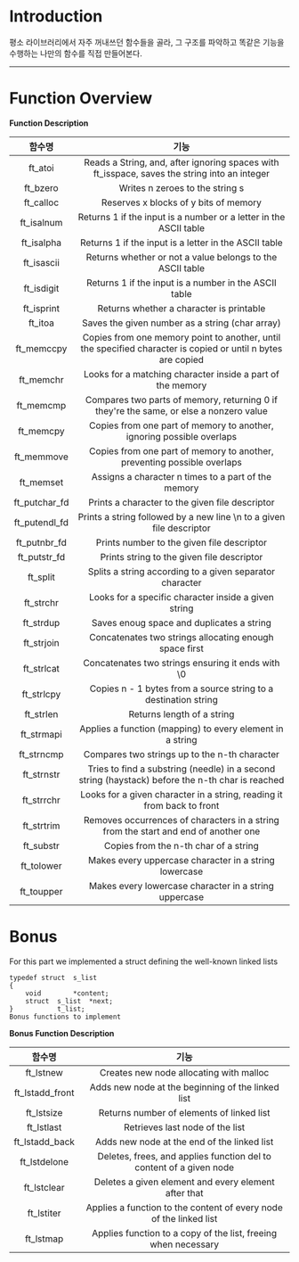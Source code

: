# Introduction
평소 라이브러리에서 자주 꺼내쓰던 함수들을 골라, 그 구조를 파악하고 똑같은 기능을 수행하는 나만의 함수를 직접 만들어본다. 

-------------------------


# Function Overview

**Function	Description**

|               함수명               |                                       기능                                   |
| :---------------------------------: | :--------------------------------------------------------------------------: |
|   ft_atoi  | 	Reads a String, and, after ignoring spaces with ft_isspace, saves the string into an integer  |   
|   ft_bzero  | 	 Writes n zeroes to the string s  | 
|   ft_calloc  |   Reserves x blocks of y bits of memory  | 
|   ft_isalnum  | 	Returns 1 if the input is a number or a letter in the ASCII table  | 
|   ft_isalpha  | 	Returns 1 if the input is a letter in the ASCII table  | 
|   ft_isascii  | 	Returns whether or not a value belongs to the ASCII table  | 
|   ft_isdigit  | 	Returns 1 if the input is a number in the ASCII table  | 
|   ft_isprint  | 	Returns whether a character is printable  | 
|   ft_itoa  | 	Saves the given number as a string (char array)  | 
|   ft_memccpy  | 	Copies from one memory point to another, until the specified character is copied or until n bytes are copied  | 
|   ft_memchr  | 	Looks for a matching character inside a part of the memory  | 
|   ft_memcmp  | 	Compares two parts of memory, returning 0 if they're the same, or else a nonzero value  | 
|   ft_memcpy  | 	Copies from one part of memory to another, ignoring possible overlaps  | 
|   ft_memmove  | 	Copies from one part of memory to another, preventing possible overlaps  | 
|   ft_memset  | 	Assigns a character n times to a part of the memory  | 
|   ft_putchar_fd  | 	Prints a character to the given file descriptor  | 
|   ft_putendl_fd  | 	 Prints a string followed by a new line \n to a given file descriptor  | 
|   ft_putnbr_fd  | 	Prints number to the given file descriptor  | 
|   ft_putstr_fd  | 	Prints string to the given file descriptor  | 
|   ft_split  | 	Splits a string according to a given separator character  | 
|   ft_strchr  | 	 Looks for a specific character inside a given string  | 
|   ft_strdup  | 	Saves enoug space and duplicates a string  | 
|   ft_strjoin  | 	 Concatenates two strings allocating enough space first  | 
|   ft_strlcat  | 	 Concatenates two strings ensuring it ends with \0  | 
|   ft_strlcpy  | 	Copies n - 1 bytes from a source string to a destination string  | 
|   ft_strlen  | 	Returns length of a string  | 
|   ft_strmapi  | 	Applies a function (mapping) to every element in a string  | 
|   ft_strncmp  | 	Compares two strings up to the n-th character  |
|   ft_strnstr  | 	Tries to find a substring (needle) in a second string (haystack) before the n-th char is reached  | 
|   ft_strrchr  |	Looks for a given character in a string, reading it from back to front  | 
|   ft_strtrim  |	Removes occurrences of characters in a string from the start and end of another one  | 
|   ft_substr  |	Copies from the n-th char of a string  | 
|    ft_tolower  |	Makes every uppercase character in a string lowercase  | 
|    ft_toupper  |	Makes every lowercase character in a string uppercase  | 

 
# Bonus

For this part we implemented a struct defining the well-known linked lists

```
typedef	struct	s_list
{
	void		*content;
	struct	s_list	*next;
}			t_list;
Bonus functions to implement
```

**Bonus Function	Description**

|               함수명               |                                       기능                                   |
| :---------------------------------: | :--------------------------------------------------------------------------: |
|  ft_lstnew  |  Creates new node allocating with malloc  |
|  ft_lstadd_front  |	Adds new node at the beginning of the linked list  |
|  ft_lstsize  |	Returns number of elements of linked list  |
|  ft_lstlast  |	Retrieves last node of the list  |
|  ft_lstadd_back  |	Adds new node at the end of the linked list  |
|  ft_lstdelone  |	Deletes, frees, and applies function del to content of a given node  |
|  ft_lstclear  |	Deletes a given element and every element after that  |
|  ft_lstiter  |	Applies a function to the content of every node of the linked list  |
|  ft_lstmap  |	Applies function to a copy of the list, freeing when necessary  |
